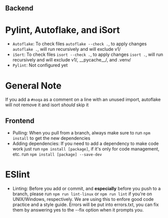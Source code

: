 ## Backend
# Pylint, Autoflake, and iSort
- `Autoflake`: To check files `autoflake --check .`, to apply changes `autoflake .`, will run recursively and will exclude v1/
- `iSort`: To check files `isort --check .`, to apply changes `isort .`, will run recursively and will exclude v1/, \_\_pycache\_\_/, and .venv/
- `Pylint`: Not configured yet
# General Note
If you add a `#noqa` as a comment on a line with an unused import, autoflake will not remove it and isort *should* skip it

## Frontend
- Pulling: When you pull from a branch, always make sure to run `npm install` to get the new dependencies
- Adding dependencies: If you need to add a dependency to make code work just run `npm install [package]`, if it's only for code management, etc. run `npm install [package] --save-dev`
# ESlint
- Linting: Before you add or commit, and **especially** before you push to a branch, please run `npm run lint-linux` or `npm run lint` if you're on UNIX/Windows, respectively. We are using this to enfore good code practice and a style guide. Errors will be put into errors.txt, you can fix them by answering yes to the --fix option when it prompts you.